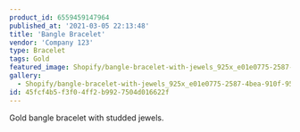 ```yaml
---
product_id: 6559459147964
published_at: '2021-03-05 22:13:48'
title: 'Bangle Bracelet'
vendor: 'Company 123'
type: Bracelet
tags: Gold
featured_image: Shopify/bangle-bracelet-with-jewels_925x_e01e0775-2587-4bea-910f-95a48c8466fc.jpg
gallery:
  - Shopify/bangle-bracelet-with-jewels_925x_e01e0775-2587-4bea-910f-95a48c8466fc.jpg
id: 45fcf4b5-f3f0-4ff2-b992-7504d016622f
---
```

<p>Gold bangle bracelet with studded jewels.</p>